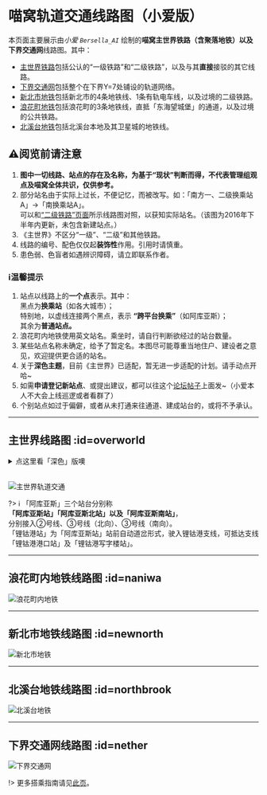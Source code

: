 # 喵窝轨道交通线路图（小爱版）

本页面主要展示由*小爱 `Bersella_AI`* 绘制的**喵窝主世界铁路（含聚落地铁）以及下界交通网**线路图。其中：

- [主世界铁路](#overworld)包括公认的“一级铁路”和“二级铁路”，以及与其**直接**接驳的其它线路。
- [下界交通网](#nether)包括整个在下界Y=7处铺设的轨道网络。
- [新北市地铁](#newnorth)包括新北市的4条地铁线、1条有轨电车线，以及过境的二级铁路。
- [浪花町地铁](#naniwa)包括浪花町的3条地铁线，直抵「东海望城堡」的通道，以及过境的公共铁路。
- [北溪台地铁](#northbrook)包括北溪台本地及其卫星城的地铁线。

## ⚠阅览前请注意

1. **图中一切线路、站点的存在及名称，为基于“现状”判断而得，不代表管理组观点及喵窝全体共识，仅供参考。**
2. 部分站名由于实际上过长，不便记忆，而被改写。如：「南方一、二级换乘站A」→「南换乘站A」。  
   可以和[“二级铁路”页面](tutorial/map-navi/railway-overworld-dmql)所示线路图对照，以获知实际站名。（该图为2016年下半年内更新，未包含新建站点。）
3. 《主世界》不区分“一级”、“二级”和其他铁路。
4. 线路的编号、配色仅仅起**装饰性**作用。引用时请慎重。
5. 患色弱、色盲者如遇辨识障碍，请立即联系作者。

### ℹ温馨提示

1. 站点以线路上的**一个点**表示。其中：  
   黑点为**换乘站**（如各大城市）；  
   特别地，以虚线连接两个黑点，表示 **“跨平台换乘”**（如阿库亚斯）；  
   其余为**普通站点。**
2. 浪花町内地铁使用英文站名。乘坐时，请自行判断欲经过的站台数量。
3. 某些站点名称未确定，给予了暂定名。本图尽可能尊重当地住户、建设者之意见，欢迎提供更合适的站名。
4. 关于**深色主题**，目前《主世界》已适配，暂无进一步适配的计划。请手动点开哈\~
5. 如需**申请登记新站点**、或提出建议，都可以往这个[论坛帖子](https://bbs.nyaa.cat/d/951/100)上面发\~（小爱本人不大会上线巡逻或者看群了）
6. 个别站点如过于偏僻，或者从未打通来往通道、建成站台的，或将不予承认。

- - -

## 主世界线路图 :id=overworld

<details>
<summary>点这里看「深色」版噢</summary>

![dark](https://bersella-ai.cc/nyan/map-overworld-rail-dark.png)

</details>
<br />

![主世界轨道交通](https://bersella-ai.cc/nyan/map-overworld-rail.png)


?> :information_source: 「阿库亚斯」三个站台分别称  
**「阿库亚斯站」「阿库亚斯北站」以及「阿库亚斯南站」**，  
分别接入②号线、③号线（北向）、③号线（南向）。  
「锂钴港站」为「阿库亚斯站」站前自动道岔形式，驶入锂钴港支线，可抵达支线「锂钴港港口站」及「锂钴港写字楼站」。

- - -

## 浪花町内地铁线路图 :id=naniwa

![浪花町内地铁](https://bersella-ai.cc/nyan/map-Naniwa-subway.png)

- - -

## 新北市地铁线路图 :id=newnorth

![新北市地铁](https://bersella-ai.cc/nyan/map-NewNorth-subway.png)

- - -

## 北溪台地铁线路图 :id=northbrook

![北溪台地铁](https://bersella-ai.cc/nyan/map-NorthBrook-subway.png)

- - -

## 下界交通网线路图 :id=nether

![下界交通网](https://bersella-ai.cc/nyan/map-nether-traffic.png)

!> 更多搭乘指南请见[此页](tutorial/map-navi/railway-nether "下界铁路搭乘指南")。
